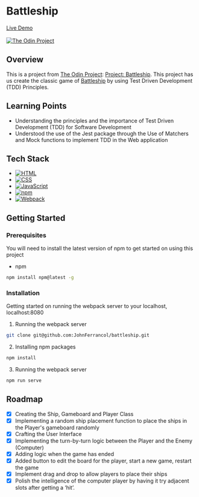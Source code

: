# Battleship

[Live Demo](https://johnferrancol.github.io/battleship/)<br/><br/>
[![The Odin Project](https://img.shields.io/badge/The%20Odin%20Project-A9792B?logo=theodinproject&logoColor=fff)](#)

## Overview

This is a project from [The Odin Project](https://theodinproject.com): [Project: Battleship](https://www.theodinproject.com/lessons/node-path-javascript-battleship). This project has us create the classic game of [Battleship](<https://en.wikipedia.org/wiki/Battleship_(game)>) by using Test Driven Development (TDD) Principles.

## Learning Points

- Understanding the principles and the importance of Test Driven Development (TDD) for Software Development
- Understood the use of the Jest package through the Use of Matchers and Mock functions to implement TDD in the Web application

## Tech Stack

- [![HTML](https://img.shields.io/badge/HTML-%23E34F26.svg?logo=html5&logoColor=white)](#)
- [![CSS](https://img.shields.io/badge/CSS-1572B6?logo=css3&logoColor=fff)](#)
- [![JavaScript](https://img.shields.io/badge/JavaScript-F7DF1E?logo=javascript&logoColor=000)](#)
- [![npm](https://img.shields.io/badge/npm-CB3837?logo=npm&logoColor=fff)](#)
- [![Webpack](https://img.shields.io/badge/webpack-%238DD6F9.svg?&logo=webpack&logoColor=black)](#)

## Getting Started

### Prerequisites

You will need to install the latest version of npm to get started on using this project

- npm

```sh
npm install npm@latest -g
```

### Installation

Getting started on running the webpack server to your localhost, localhost:8080

1. Running the webpack server

```sh
git clone git@github.com:JohnFerrancol/battleship.git
```

2. Installing npm packages

```sh
npm install
```

3. Running the webpack server

```sh
npm run serve
```

## Roadmap

- [x] Creating the Ship, Gameboard and Player Class
- [x] Implementing a random ship placement function to place the ships in the Player's gameboard randomly
- [x] Crafting the User Interface
- [x] Implementing the turn-by-turn logic between the Player and the Enemy (Computer)
- [x] Adding logic when the game has ended
- [x] Added button to edit the board for the player, start a new game, restart the game
- [x] Implement drag and drop to allow players to place their ships
- [x] Polish the intelligence of the computer player by having it try adjacent slots after getting a ‘hit’.

